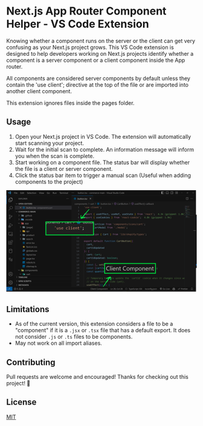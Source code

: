 # Next.js App Router Component Helper - VS Code Extension

Knowing whether a component runs on the server or the client can get very confusing as your Next.js project grows.
This VS Code extension is designed to help developers working on Next.js projects identify whether a component is a server component or a client component inside the App router. 

All components are considered server components by default unless they contain the 'use client'; directive at the top of the file or are imported into another client component.

This extension ignores files inside the pages folder.
## Usage

1. Open your Next.js project in VS Code. The extension will automatically start scanning your project.
2. Wait for the initial scan to complete. An information message will inform you when the scan is complete.
3. Start working on a component file. The status bar will display whether the file is a client or server component.
4. Click the status bar item to trigger a manual scan (Useful when adding components to the project)

![Example](./resources/example-client.png)
## Limitations

- As of the current version, this extension considers a file to be a "component" if it is a `.jsx` or `.tsx` file that has a default export. It does not consider `.js` or `.ts` files to be components.
- May not work on all import aliases.

## Contributing

Pull requests are welcome and encouraged! Thanks for checking out this project! 🎉

## License

[MIT](https://choosealicense.com/licenses/mit/)

